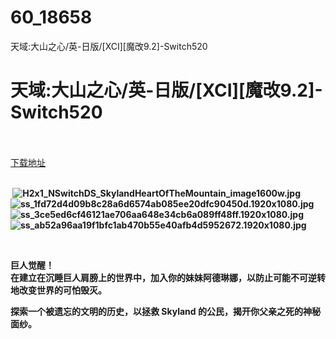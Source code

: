 # 60_18658
天域:大山之心/英-日版/[XCI][魔改9.2]-Switch520
# 天域:大山之心/英-日版/[XCI][魔改9.2]-Switch520
 <br/></br>
[下载地址](https://www.switch520.cc/article/18658 "下载地址")
<br/></br>

<p><strong>&nbsp;<img title="H2x1_NSwitchDS_SkylandHeartOfTheMountain_image1600w.jpg" src="https://www.switch520.cc/muke_img/2021_06_13_4cce05fc365da.jpg" alt="H2x1_NSwitchDS_SkylandHeartOfTheMountain_image1600w.jpg"></strong><br>
<strong><img title="ss_1fd72d4d09b8c28a6d6574ab085ee20dfc90450d.1920x1080.jpg" src="https://www.switch520.cc/muke_img/2021_06_13_0473a0d16c4cc.jpg" alt="ss_1fd72d4d09b8c28a6d6574ab085ee20dfc90450d.1920x1080.jpg"></strong><br>
<strong><img title="ss_3ce5ed6cf46121ae706aa648e34cb6a089ff48ff.1920x1080.jpg" src="https://www.switch520.cc/muke_img/2021_06_13_cc8f827bf4e70.jpg" alt="ss_3ce5ed6cf46121ae706aa648e34cb6a089ff48ff.1920x1080.jpg"></strong><br>
<strong><img title="ss_ab52a96aa19f1bfc1ab470b55e40afb4d5952672.1920x1080.jpg" src="https://www.switch520.cc/muke_img/2021_06_13_43f74f6d858b2.jpg" alt="ss_ab52a96aa19f1bfc1ab470b55e40afb4d5952672.1920x1080.jpg"></strong></p>
<p><strong>&nbsp;</strong></p>
<p><strong>巨人觉醒！</strong><br>
<strong>在建立在沉睡巨人肩膀上的世界中，加入你的妹妹阿德琳娜，以防止可能不可逆转地改变世界的可怕毁灭。</strong></p>
<p><strong>探索一个被遗忘的文明的历史，以拯救 Skyland 的公民，揭开你父亲之死的神秘面纱。</strong></p>
<p>&nbsp;</p>
